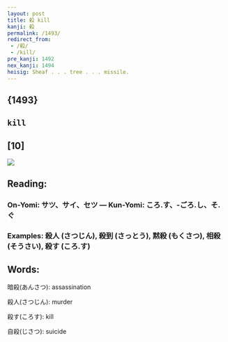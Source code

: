 ```yaml
---
layout: post
title: 殺 kill
kanji: 殺
permalink: /1493/
redirect_from:
 - /殺/
 - /kill/
pre_kanji: 1492
nex_kanji: 1494
heisig: Sheaf . . . tree . . . missile.
---
```


## {1493}

## `kill`

## [10]

<div class="stroke"><img src="E6AEBA.png" /></div>

## Reading:

### On-Yomi: サツ、サイ、セツ &mdash; Kun-Yomi: ころ.す、-ごろ.し、そ.ぐ

### Examples: 殺人 (さつじん), 殺到 (さっとう), 黙殺 (もくさつ), 相殺 (そうさい), 殺す (ころ.す)

## Words:

暗殺(あんさつ): assassination

殺人(さつじん): murder

殺す(ころす): kill

自殺(じさつ): suicide
